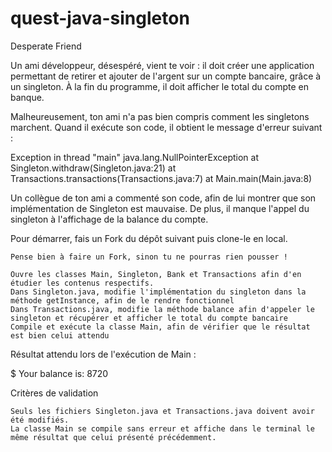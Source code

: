 # quest-java-singleton

Desperate Friend

Un ami développeur, désespéré, vient te voir : il doit créer une application permettant de retirer et ajouter de l'argent sur un compte bancaire, grâce à un singleton. À la fin du programme, il doit afficher le total du compte en banque.

Malheureusement, ton ami n'a pas bien compris comment les singletons marchent. Quand il exécute son code, il obtient le message d'erreur suivant :

Exception in thread "main" java.lang.NullPointerException
        at Singleton.withdraw(Singleton.java:21)
        at Transactions.transactions(Transactions.java:7)
        at Main.main(Main.java:8)

Un collègue de ton ami a commenté son code, afin de lui montrer que son implémentation de Singleton est mauvaise. De plus, il manque l'appel du singleton à l'affichage de la balance du compte.

Pour démarrer, fais un Fork du dépôt suivant puis clone-le en local.

    Pense bien à faire un Fork, sinon tu ne pourras rien pousser !

    Ouvre les classes Main, Singleton, Bank et Transactions afin d'en étudier les contenus respectifs.
    Dans Singleton.java, modifie l'implémentation du singleton dans la méthode getInstance, afin de le rendre fonctionnel
    Dans Transactions.java, modifie la méthode balance afin d'appeler le singleton et récupérer et afficher le total du compte bancaire
    Compile et exécute la classe Main, afin de vérifier que le résultat est bien celui attendu

Résultat attendu lors de l'exécution de Main :

$ Your balance is: 8720

Critères de validation

    Seuls les fichiers Singleton.java et Transactions.java doivent avoir été modifiés.
    La classe Main se compile sans erreur et affiche dans le terminal le même résultat que celui présenté précédemment.

